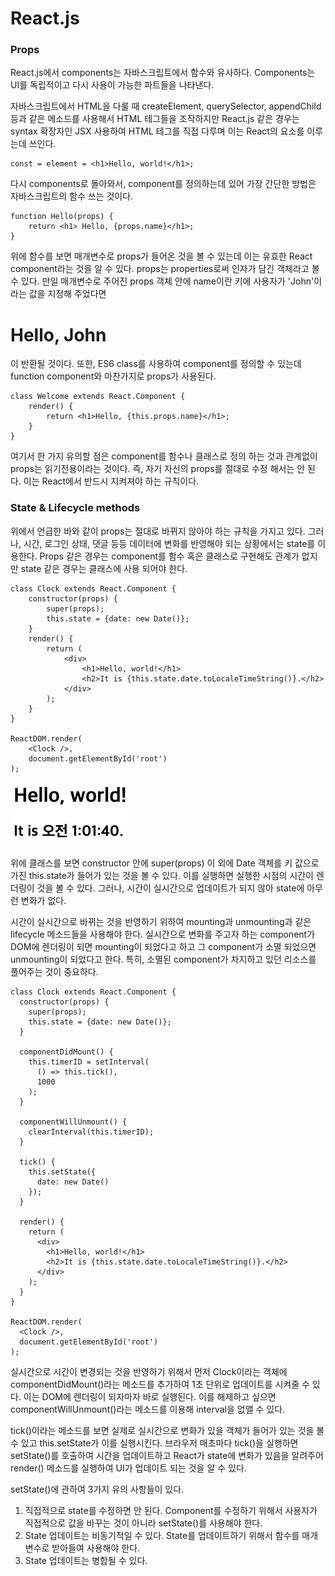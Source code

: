 # React.js

### Props

React.js에서 components는 자바스크립트에서 함수와 유사하다. Components는 UI를 독립적이고 다시 사용이 가능한 파트들을 나타낸다.

자바스크립트에서 HTML을 다룰 때 createElement, querySelector, appendChild 등과 같은 메소드를 사용해서 HTML 테그들을 조작하지만 React.js 같은 경우는 syntax 확장자인 JSX 사용하여 HTML 테그를 직접 다루며 이는 React의 요소를 이루는데 쓰인다.

    const = element = <h1>Hello, world!</h1>;

다시 components로 돌아와서, component를 정의하는데 있어 가장 간단한 방법은 자바스크립트의 함수 쓰는 것이다.

    function Hello(props) {
    	return <h1> Hello, {props.name}</h1>;
    }

위에 함수를 보면 매개변수로 props가 들어온 것을 볼 수 있는데 이는 유효한 React component라는 것을 알 수 있다. props는 properties로써 인자가 담긴 객체라고 볼 수 있다. 만일 매개변수로 주어진 props 객체 안에 name이란 키에 사용자가 'John'이라는 값을 지정해 주었다면 <h1>Hello, John</h1>이 반환될 것이다. 또한, ES6 class를 사용하여 component를 정의할 수 있는데 function component와 마찬가지로 props가 사용된다.

    class Welcome extends React.Component {
    	render() {
    		return <h1>Hello, {this.props.name}</h1>;
    	}
    }

여기서 한 가지 유의할 점은 component를 함수나 클래스로 정의 하는 것과 관계없이 props는 읽기전용이라는 것이다. 즉, 자기 자신의 props를 절대로 수정 해서는 안 된다. 이는 React에서 반드시 지켜져야 하는 규칙이다.

### State & Lifecycle methods

위에서 언급한 바와 같이 props는 절대로 바뀌지 않아야 하는 규칙을 가지고 있다. 그러나, 시간, 로그인 상태, 댓글 등등 데이터에 변화를 반영해야 되는 상황에서는 state를 이용한다. Props 같은 경우는 component를 함수 혹은 클래스로 구현해도 관계가 없지만 state 같은 경우는 클래스에 사용 되어야 한다.

    class Clock extends React.Component {
    	constructor(props) {
    		super(props);
    		this.state = {date: new Date()};
    	}
    	render() {
    		return (
    			<div>
    				<h1>Hello, world!</h1>
    				<h2>It is {this.state.date.toLocaleTimeString()}.</h2>
    			</div>
    		);
    	}
    }
    
    ReactDOM.render(
    	<Clock />,
    	document.getElementById('root')
    );

![](_2019-08-06__1-eb4450b1-9e08-4aad-87e5-d93b24303d75.01.46.png)

위에 클래스를 보면 constructor 안에 super(props) 이 외에 Date 객체를 키 값으로 가진 this.state가 들어가 있는 것을 볼 수 있다. 이를 실행하면 실행한 시점의 시간이 렌더링이 것을 볼 수 있다. 그러나, 시간이 실시간으로 업데이트가 되지 않아 state에 아무런 변화가 없다.

시간이 실시간으로 바뀌는 것을 반영하기 위하여 mounting과 unmounting과 같은 lifecycle 메소드들을 사용해야 한다. 실시간으로 변화를 주고자 하는 component가 DOM에 렌더링이 되면 mounting이 되었다고 하고 그 component가 소멸 되었으면 unmounting이 되었다고 한다. 특히, 소멸된 component가 차지하고 있던 리소스를 풀어주는 것이 중요하다.

    class Clock extends React.Component {
      constructor(props) {
        super(props);
        this.state = {date: new Date()};
      }
    
      componentDidMount() {
        this.timerID = setInterval(
          () => this.tick(),
          1000
        );
      }
    
      componentWillUnmount() {
        clearInterval(this.timerID);
      }
    
      tick() {
        this.setState({
          date: new Date()
        });
      }
    
      render() {
        return (
          <div>
            <h1>Hello, world!</h1>
            <h2>It is {this.state.date.toLocaleTimeString()}.</h2>
          </div>
        );
      }
    }
    
    ReactDOM.render(
      <Clock />,
      document.getElementById('root')
    );

실시간으로 시간이 변경되는 것을 반영하기 위해서 먼저 Clock이라는 객체에 componentDidMount()라는 메소드를 추가하여 1초 단위로 업데이트를 시켜줄 수 있다. 이는 DOM에 렌더링이 되자마자 바로 실행된다. 이를 해제하고 싶으면 componentWillUnmount()라는 메소드를 이용해 interval을 없앨 수 있다.

tick()이라는 메소드를 보면 실제로 실시간으로 변화가 있을 객체가 들어가 있는 것을 볼 수 있고 this.setState가 이를 실행시킨다. 브라우저 매초마다 tick()을 실행하면 setState()를 호출하여 시간을 업데이트하고 React가 state에 변화가 있음을 알려주어 render() 메소드를 실행하여 UI가 업데이트 되는 것을 알 수 있다.

setState()에 관하여 3가지 유의 사항들이 있다.

1. 직접적으로 state를 수정하면 안 된다. Component를 수정하기 위해서 사용자가 직접적으로 값을 바꾸는 것이 아니라 setState()를 사용해야 한다.
2. State 업데이트는 비동기적일 수 있다. State를 업데이트하기 위해서 함수를 매개변수로 받아들여 사용해야 한다.
3. State 업데이트는 병합될 수 있다.